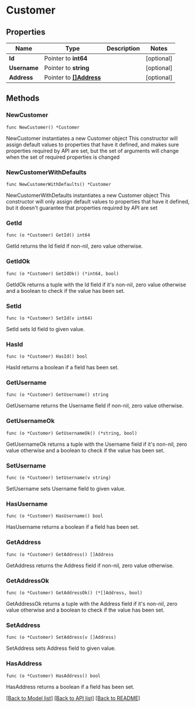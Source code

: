 # Customer

## Properties

Name | Type | Description | Notes
------------ | ------------- | ------------- | -------------
**Id** | Pointer to **int64** |  | [optional] 
**Username** | Pointer to **string** |  | [optional] 
**Address** | Pointer to [**[]Address**](Address.md) |  | [optional] 

## Methods

### NewCustomer

`func NewCustomer() *Customer`

NewCustomer instantiates a new Customer object
This constructor will assign default values to properties that have it defined,
and makes sure properties required by API are set, but the set of arguments
will change when the set of required properties is changed

### NewCustomerWithDefaults

`func NewCustomerWithDefaults() *Customer`

NewCustomerWithDefaults instantiates a new Customer object
This constructor will only assign default values to properties that have it defined,
but it doesn't guarantee that properties required by API are set

### GetId

`func (o *Customer) GetId() int64`

GetId returns the Id field if non-nil, zero value otherwise.

### GetIdOk

`func (o *Customer) GetIdOk() (*int64, bool)`

GetIdOk returns a tuple with the Id field if it's non-nil, zero value otherwise
and a boolean to check if the value has been set.

### SetId

`func (o *Customer) SetId(v int64)`

SetId sets Id field to given value.

### HasId

`func (o *Customer) HasId() bool`

HasId returns a boolean if a field has been set.

### GetUsername

`func (o *Customer) GetUsername() string`

GetUsername returns the Username field if non-nil, zero value otherwise.

### GetUsernameOk

`func (o *Customer) GetUsernameOk() (*string, bool)`

GetUsernameOk returns a tuple with the Username field if it's non-nil, zero value otherwise
and a boolean to check if the value has been set.

### SetUsername

`func (o *Customer) SetUsername(v string)`

SetUsername sets Username field to given value.

### HasUsername

`func (o *Customer) HasUsername() bool`

HasUsername returns a boolean if a field has been set.

### GetAddress

`func (o *Customer) GetAddress() []Address`

GetAddress returns the Address field if non-nil, zero value otherwise.

### GetAddressOk

`func (o *Customer) GetAddressOk() (*[]Address, bool)`

GetAddressOk returns a tuple with the Address field if it's non-nil, zero value otherwise
and a boolean to check if the value has been set.

### SetAddress

`func (o *Customer) SetAddress(v []Address)`

SetAddress sets Address field to given value.

### HasAddress

`func (o *Customer) HasAddress() bool`

HasAddress returns a boolean if a field has been set.


[[Back to Model list]](../README.md#documentation-for-models) [[Back to API list]](../README.md#documentation-for-api-endpoints) [[Back to README]](../README.md)



